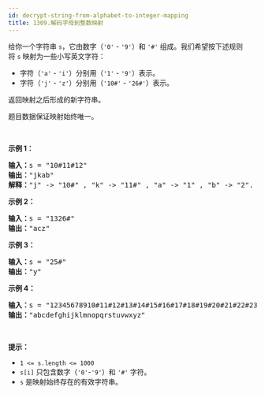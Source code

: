 ```yaml
---
id: decrypt-string-from-alphabet-to-integer-mapping
title: 1309.解码字母到整数映射
---
```

给你一个字符串 <code>s</code>，它由数字（<code>&#39;0&#39;</code> - <code>&#39;9&#39;</code>）和 <code>&#39;#&#39;</code> 组成。我们希望按下述规则将 <code>s</code> 映射为一些小写英文字符：


- 字符（<code>&#39;a&#39;</code> - <code>&#39;i&#39;</code>）分别用（<code>&#39;1&#39;</code> - <code>&#39;9&#39;</code>）表示。
- 字符（<code>&#39;j&#39;</code> - <code>&#39;z&#39;</code>）分别用（<code>&#39;10#&#39;</code> - <code>&#39;26#&#39;</code>）表示。 

返回映射之后形成的新字符串。

题目数据保证映射始终唯一。

 

**示例 1：**


<pre><strong>输入：</strong>s = &#34;10#11#12&#34;<br/><strong>输出：</strong>&#34;jkab&#34;<br/><strong>解释：</strong>&#34;j&#34; -&gt; &#34;10#&#34; , &#34;k&#34; -&gt; &#34;11#&#34; , &#34;a&#34; -&gt; &#34;1&#34; , &#34;b&#34; -&gt; &#34;2&#34;.<br/></pre>

**示例 2：**


<pre><strong>输入：</strong>s = &#34;1326#&#34;<br/><strong>输出：</strong>&#34;acz&#34;<br/></pre>

**示例 3：**


<pre><strong>输入：</strong>s = &#34;25#&#34;<br/><strong>输出：</strong>&#34;y&#34;<br/></pre>

**示例 4：**


<pre><strong>输入：</strong>s = &#34;12345678910#11#12#13#14#15#16#17#18#19#20#21#22#23#24#25#26#&#34;<br/><strong>输出：</strong>&#34;abcdefghijklmnopqrstuvwxyz&#34;<br/></pre>

 

**提示：**


- <code>1 &lt;= s.length &lt;= 1000</code>
- <code>s[i]</code> 只包含数字（<code>&#39;0&#39;</code>-<code>&#39;9&#39;</code>）和 <code>&#39;#&#39;</code> 字符。
- <code>s</code> 是映射始终存在的有效字符串。
